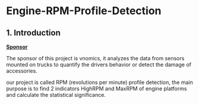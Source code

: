 # Engine-RPM-Profile-Detection

## 1. Introduction

**[Sponsor](https://www.vnomicscorp.com/)**

The sponsor of this project is vnomics, it analyzes the data from sensors mounted on trucks to quantify the drivers behavior or detect the damage of accessories.

our project is called RPM (revolutions per minute) profile detection, the main purpose is to find 2 indicators HighRPM and MaxRPM of engine platforms and calculate the statistical significance. 
